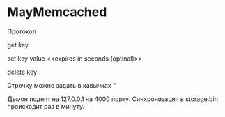 # MayMemcached


Протокол

get key

set key value <<expires in seconds (optinal)>>

delete key

Строчку можно задать в кавычках "


Демон поднят на 127.0.0.1 на 4000 порту. Синхронизация в storage.bin происходит раз в минуту.
